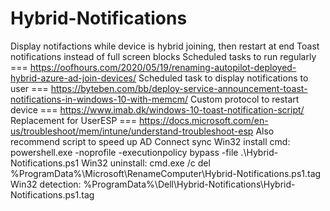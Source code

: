 # Hybrid-Notifications
Display notifactions while device is hybrid joining, then restart at end
Toast notifications instead of full screen blocks
Scheduled tasks to run regularly === https://oofhours.com/2020/05/19/renaming-autopilot-deployed-hybrid-azure-ad-join-devices/
Scheduled task to display notifications to user === https://byteben.com/bb/deploy-service-announcement-toast-notifications-in-windows-10-with-memcm/
Custom protocol to restart device === https://www.imab.dk/windows-10-toast-notification-script/
Replacement for UserESP === https://docs.microsoft.com/en-us/troubleshoot/mem/intune/understand-troubleshoot-esp
Also recommend script to speed up AD Connect sync
Win32 install cmd: powershell.exe -noprofile -executionpolicy bypass -file .\Hybrid-Notifications.ps1
Win32 uninstall: cmd.exe /c del %ProgramData%\Microsoft\RenameComputer\Hybrid-Notifications.ps1.tag
Win32 detection: %ProgramData%\Dell\Hybrid-Notifications\Hybrid-Notifications.ps1.tag
